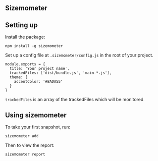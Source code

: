 ## Sizemometer

## Setting up

Install the package:

```
npm install -g sizemometer
```

Set up a config file at `.sizemometer/config.js` in the root of your project.

```
module.exports = {
  title: 'Your project name',
  trackedFiles: ['dist/bundle.js', 'main-*.js'],
  theme: {
    accentColor: '#BADA55'
  }
}
```

`trackedFiles` is an array of the trackedFiles which will be monitored.

## Using sizemometer

To take your first snapshot, run:

```
sizemometer add
```

Then to view the report:

```
sizemometer report
```


